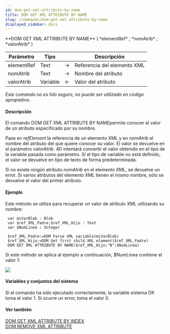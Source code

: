 ```yaml
---
id: dom-get-xml-attribute-by-name
title: DOM GET XML ATTRIBUTE BY NAME
slug: /commands/dom-get-xml-attribute-by-name
displayed_sidebar: docs
---
```


<!--REF #_command_.DOM GET XML ATTRIBUTE BY NAME.Syntax-->**DOM GET XML ATTRIBUTE BY NAME** ( *elementRef* ; *nomAtrib* ; *valorAtrib* )<!-- END REF-->
<!--REF #_command_.DOM GET XML ATTRIBUTE BY NAME.Params-->
| Parámetro | Tipo |  | Descripción |
| --- | --- | --- | --- |
| elementRef | Text | &#8594;  | Referencia del elemento XML |
| nomAtrib | Text | &#8594;  | Nombre del atributo |
| valorAtrib | Variable | &#8592; | Valor del atributo |

<!-- END REF-->

*Este comando no es hilo seguro, no puede ser utilizado en código apropiativo.*


#### Descripción 

<!--REF #_command_.DOM GET XML ATTRIBUTE BY NAME.Summary-->El comando DOM GET XML ATTRIBUTE BY NAMEpermite conocer el valor de un atributo especificado por su nombre.<!-- END REF-->

Pase en *refElement* la referencia de un elemento XML y en *nomAtrib* el nombre del atributo del que quiere conocer su valor. El valor se devuelve en el parámetro *valorAtrib*. 4D intentará convertir el valor obtenido en el tipo de la variable pasada como parámetro. Si el tipo de variable no está definido, el valor se devuelve en tipo de texto de forma predeterminada.

Si no existe ningún atributo *nomAtrib* en el elemento XML, se devuelve un error. Si varios atributos del elemento XML tienen el mismo nombre, sólo se devuelve el valor del primer atributo.

#### Ejemplo 

Este método se utiliza para recuperar un valor de atributo XML utilizando su nombre:

```4d
 var miVarBlob : Blob
 var $ref_XML_Padre;$ref_XML_Hijo : Text
 var $NumLinea : Integer
 
 $ref_XML_Padre:=DOM Parse XML variable(miVarBlob)
 $ref_XML_Hijo:=DOM Get first child XML element($ref_XML_Padre)
 DOM GET XML ATTRIBUTE BY NAME($ref_XML_Hijo;"N";$NumLinea)
```

Si este método se aplica al ejemplo a continuación, $NumLinea contiene el valor 1:

![](../assets/en/commands/pict40184.es.png)

#### Variables y conjuntos del sistema 

Si el comando ha sido ejecutado correctamente, la variable sistema OK toma el valor 1\. Si ocurre un error, toma el valor 0.

#### Ver también 

[DOM GET XML ATTRIBUTE BY INDEX](dom-get-xml-attribute-by-index.md)  
[DOM REMOVE XML ATTRIBUTE](dom-remove-xml-attribute.md)  